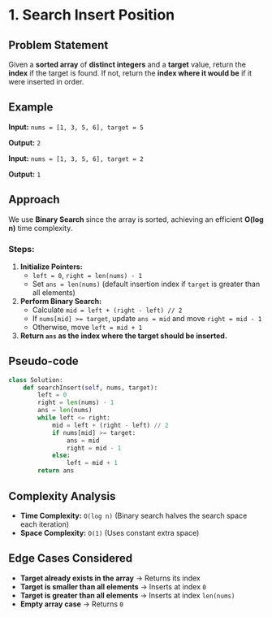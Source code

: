 # 1. Search Insert Position

## Problem Statement
Given a **sorted array** of **distinct integers** and a **target** value, return the **index** if the target is found. If not, return the **index where it would be** if it were inserted in order.

## Example
**Input:** `nums = [1, 3, 5, 6], target = 5`

**Output:** `2`

**Input:** `nums = [1, 3, 5, 6], target = 2`

**Output:** `1`

## Approach
We use **Binary Search** since the array is sorted, achieving an efficient **O(log n)** time complexity.

### Steps:
1. **Initialize Pointers:**
   - `left = 0`, `right = len(nums) - 1`
   - Set `ans = len(nums)` (default insertion index if `target` is greater than all elements)
2. **Perform Binary Search:**
   - Calculate `mid = left + (right - left) // 2`
   - If `nums[mid] >= target`, update `ans = mid` and move `right = mid - 1`
   - Otherwise, move `left = mid + 1`
3. **Return `ans` as the index where the target should be inserted.**

## Pseudo-code
```python
class Solution:
    def searchInsert(self, nums, target):
        left = 0
        right = len(nums) - 1
        ans = len(nums)
        while left <= right:
            mid = left + (right - left) // 2
            if nums[mid] >= target:
                ans = mid
                right = mid - 1
            else:
                left = mid + 1
        return ans
```

## Complexity Analysis
- **Time Complexity:** `O(log n)` (Binary search halves the search space each iteration)
- **Space Complexity:** `O(1)` (Uses constant extra space)

## Edge Cases Considered
- **Target already exists in the array** → Returns its index
- **Target is smaller than all elements** → Inserts at index `0`
- **Target is greater than all elements** → Inserts at index `len(nums)`
- **Empty array case** → Returns `0`